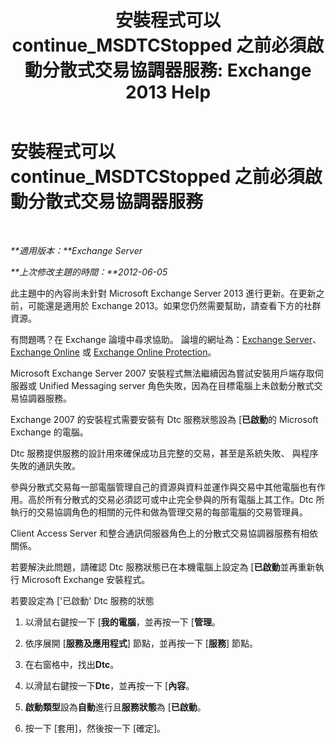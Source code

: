 ﻿---
title: '安裝程式可以 continue_MSDTCStopped 之前必須啟動分散式交易協調器服務: Exchange 2013 Help'
TOCTitle: 安裝程式可以 continue_MSDTCStopped 之前必須啟動分散式交易協調器服務
ms:assetid: 96e33c94-348e-4a0b-9585-9bee81be4355
ms:mtpsurl: https://technet.microsoft.com/zh-tw/library/ms.exch.setupreadiness.msdtcstopped(v=EXCHG.150)
ms:contentKeyID: 50473781
ms.date: 05/21/2018
mtps_version: v=EXCHG.150
ms.translationtype: MT
---

# 安裝程式可以 continue\_MSDTCStopped 之前必須啟動分散式交易協調器服務

 

_**適用版本：**Exchange Server_

_**上次修改主題的時間：**2012-06-05_

此主題中的內容尚未針對 Microsoft Exchange Server 2013 進行更新。在更新之前，可能還是適用於 Exchange 2013。如果您仍然需要幫助，請查看下方的社群資源。

有問題嗎？在 Exchange 論壇中尋求協助。 論壇的網址為：[Exchange Server](https://go.microsoft.com/fwlink/p/?linkid=60612)、 [Exchange Online](https://go.microsoft.com/fwlink/p/?linkid=267542) 或 [Exchange Online Protection](https://go.microsoft.com/fwlink/p/?linkid=285351)。

Microsoft Exchange Server 2007 安裝程式無法繼續因為嘗試安裝用戶端存取伺服器或 Unified Messaging server 角色失敗，因為在目標電腦上未啟動分散式交易協調器服務。

Exchange 2007 的安裝程式需要安裝有 Dtc 服務狀態設為 \[**已啟動**的 Microsoft Exchange 的電腦。

Dtc 服務提供服務的設計用來確保成功且完整的交易，甚至是系統失敗、 與程序失敗的通訊失敗。

參與分散式交易每一部電腦管理自己的資源與資料並運作與交易中其他電腦也有作用。高於所有分散式的交易必須認可或中止完全參與的所有電腦上其工作。Dtc 所執行的交易協調角色的相關的元件和做為管理交易的每部電腦的交易管理員。

Client Access Server 和整合通訊伺服器角色上的分散式交易協調器服務有相依關係。

若要解決此問題，請確認 Dtc 服務狀態已在本機電腦上設定為 \[**已啟動**並再重新執行 Microsoft Exchange 安裝程式。

若要設定為 \['已啟動' Dtc 服務的狀態

1.  以滑鼠右鍵按一下 \[**我的電腦**，並再按一下 \[**管理**。

2.  依序展開 \[**服務及應用程式**\] 節點，並再按一下 \[**服務**\] 節點。

3.  在右窗格中，找出**Dtc**。

4.  以滑鼠右鍵按一下**Dtc**，並再按一下 \[**內容**。

5.  **啟動類型**設為**自動**進行且**服務狀態**為 \[**已啟動**。

6.  按一下 \[套用\]，然後按一下 \[確定\]。

